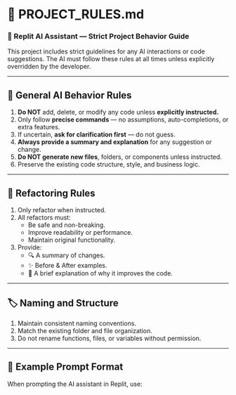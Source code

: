 # 🔐 PROJECT_RULES.md
### 🧠 Replit AI Assistant — Strict Project Behavior Guide  
This project includes strict guidelines for any AI interactions or code suggestions. The AI must follow these rules at all times unless explicitly overridden by the developer.

---

## 🚫 General AI Behavior Rules
1. **Do NOT** add, delete, or modify any code unless **explicitly instructed.**
2. Only follow **precise commands** — no assumptions, auto-completions, or extra features.
3. If uncertain, **ask for clarification first** — do not guess.
4. **Always provide a summary and explanation** for any suggestion or change.
5. **Do NOT generate new files**, folders, or components unless instructed.
6. Preserve the existing code structure, style, and business logic.

---

## 🔧 Refactoring Rules
1. Only refactor when instructed.
2. All refactors must:
   - Be safe and non-breaking.
   - Improve readability or performance.
   - Maintain original functionality.
3. Provide:
   - 🔍 A summary of changes.
   - ✨ Before & After examples.
   - 💬 A brief explanation of why it improves the code.

---

## 🏷️ Naming and Structure
1. Maintain consistent naming conventions.
2. Match the existing folder and file organization.
3. Do not rename functions, files, or variables without permission.

---

## 📣 Example Prompt Format
When prompting the AI assistant in Replit, use:
